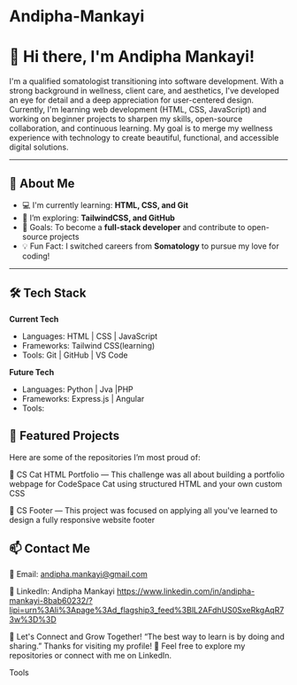 # Andipha-Mankayi
# 👋 Hi there, I'm Andipha Mankayi!

I'm a qualified somatologist transitioning into software development. With a strong background in wellness, client care, and aesthetics, I've developed an eye for detail and a deep appreciation for user-centered design. Currently, I'm learning web development (HTML, CSS, JavaScript) and working on beginner projects to sharpen my skills, open-source collaboration, and continuous learning. My goal is to merge my wellness experience with technology to create beautiful, functional, and accessible digital solutions.

---

## 🚀 About Me

- 💻 I'm currently learning: **HTML, CSS, and Git**
- 📘 I’m exploring: **TailwindCSS, and GitHub**
- 🎯 Goals: To become a **full-stack developer** and contribute to open-source projects
- 💡 Fun Fact: I switched careers from **Somatology** to pursue my love for coding!

---

## 🛠️ Tech Stack

**Current Tech**
- Languages:     HTML | CSS | JavaScript
- Frameworks:    Tailwind CSS(learning)
- Tools:         Git | GitHub | VS Code

**Future Tech**
- Languages:     Python | Jva |PHP 
- Frameworks:    Express.js | Angular
- Tools: 


  

## 📌 Featured Projects

Here are some of the repositories I’m most proud of:

🔧 CS Cat HTML Portfolio — This challenge was all about building a portfolio webpage for CodeSpace Cat using structured HTML and your own custom CSS

🎨 CS Footer  — This project was focused on applying all you've learned to design a fully responsive website footer

## 📫 Contact Me
📧 Email: andipha.mankayi@gmail.com

💼 LinkedIn: Andipha Mankayi https://www.linkedin.com/in/andipha-mankayi-8bab60232/?lipi=urn%3Ali%3Apage%3Ad_flagship3_feed%3BlL2AFdhUS0SxeRkgAqR73w%3D%3D


🌱 Let's Connect and Grow Together!
“The best way to learn is by doing and sharing.”
Thanks for visiting my profile! 🌟 Feel free to explore my repositories or connect with me on LinkedIn.




Tools


